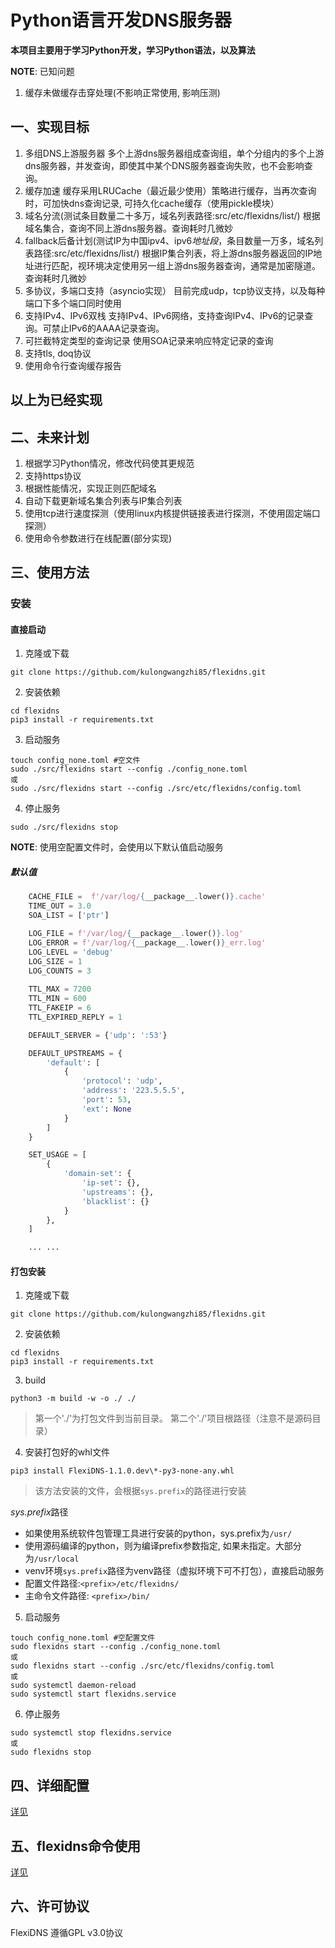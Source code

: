 # Python语言开发DNS服务器

**本项目主要用于学习Python开发，学习Python语法，以及算法**

**NOTE**: 已知问题
1. 缓存未做缓存击穿处理(不影响正常使用, 影响压测)

## 一、实现目标
1. 多组DNS上游服务器
多个上游dns服务器组成查询组，单个分组内的多个上游dns服务器，并发查询，即使其中某个DNS服务器查询失败，也不会影响查询。
2. 缓存加速
缓存采用LRUCache（最近最少使用）策略进行缓存，当再次查询时，可加快dns查询记录, 可持久化cache缓存（使用pickle模块）
3. 域名分流(测试条目数量二十多万，域名列表路径:src/etc/flexidns/list/)
根据域名集合，查询不同上游dns服务器。查询耗时几微妙
4. fallback后备计划(测试IP为中国ipv4、ipv6*地址段*，条目数量一万多，域名列表路径:src/etc/flexidns/list/)
根据IP集合列表，将上游dns服务器返回的IP地址进行匹配，视环境决定使用另一组上游dns服务器查询，通常是加密隧道。查询耗时几微妙
5. 多协议，多端口支持（asyncio实现）
目前完成udp，tcp协议支持，以及每种端口下多个端口同时使用
6. 支持IPv4、IPv6双栈
支持IPv4、IPv6网络，支持查询IPv4、IPv6的记录查询。可禁止IPv6的AAAA记录查询。
7. 可拦截特定类型的查询记录
使用SOA记录来响应特定记录的查询
8. 支持tls, doq协议
9. 使用命令行查询缓存报告

以上为已经实现
---
## 二、未来计划
1. 根据学习Python情况，修改代码使其更规范
2. 支持https协议
3. 根据性能情况，实现正则匹配域名
4. 自动下载更新域名集合列表与IP集合列表
5. 使用tcp进行速度探测（使用linux内核提供链接表进行探测，不使用固定端口探测）
6. 使用命令参数进行在线配置(部分实现)

## 三、使用方法
### 安装
#### 直接启动
1. 克隆或下载
```shell
git clone https://github.com/kulongwangzhi85/flexidns.git
```
2. 安装依赖
```shell
cd flexidns
pip3 install -r requirements.txt
```
3. 启动服务
```shell
touch config_none.toml #空文件
sudo ./src/flexidns start --config ./config_none.toml
或
sudo ./src/flexidns start --config ./src/etc/flexidns/config.toml
```
4. 停止服务
```shell
sudo ./src/flexidns stop
```

**NOTE**: 使用空配置文件时，会使用以下默认值启动服务
##### 默认值
```python
    CACHE_FILE =  f'/var/log/{__package__.lower()}.cache'
    TIME_OUT = 3.0
    SOA_LIST = ['ptr']

    LOG_FILE = f'/var/log/{__package__.lower()}.log'
    LOG_ERROR = f'/var/log/{__package__.lower()}_err.log'
    LOG_LEVEL = 'debug'
    LOG_SIZE = 1
    LOG_COUNTS = 3
    
    TTL_MAX = 7200
    TTL_MIN = 600
    TTL_FAKEIP = 6
    TTL_EXPIRED_REPLY = 1

    DEFAULT_SERVER = {'udp': ':53'}

    DEFAULT_UPSTREAMS = {
        'default': [
            {
                'protocol': 'udp',
                'address': '223.5.5.5',
                'port': 53,
                'ext': None
            }
        ]
    }

    SET_USAGE = [
        {
            'domain-set': {
                'ip-set': {},
                'upstreams': {},
                'blacklist': {}
            }
        },
    ]

    ... ...
```
#### 打包安装
1. 克隆或下载
```shell
git clone https://github.com/kulongwangzhi85/flexidns.git
```
2. 安装依赖
```shell
cd flexidns
pip3 install -r requirements.txt
```
3. build
```shell
python3 -m build -w -o ./ ./
```
> 第一个'./'为打包文件到当前目录。
> 第二个'./'项目根路径（注意不是源码目录）
4. 安装打包好的whl文件
```shell
pip3 install FlexiDNS-1.1.0.dev\*-py3-none-any.whl
```
> 该方法安装的文件，会根据`sys.prefix`的路径进行安装

*sys.prefix*路径
* 如果使用系统软件包管理工具进行安装的python，sys.prefix为`/usr/`
* 使用源码编译的python，则为编译prefix参数指定, 如果未指定。大部分为`/usr/local`
* venv环境`sys.prefix`路径为venv路径（虚拟环境下可不打包），直接启动服务
* 配置文件路径:`<prefix>/etc/flexidns/`
* 主命令文件路径: `<prefix>/bin/`

5. 启动服务
```shell
touch config_none.toml #空配置文件
sudo flexidns start --config ./config_none.toml
或
sudo flexidns start --config ./src/etc/flexidns/config.toml
或
sudo systemctl daemon-reload
sudo systemctl start flexidns.service
```

6. 停止服务
```shell
sudo systemctl stop flexidns.service
或
sudo flexidns stop
```

## 四、详细配置

[详见](https://github.com/kulongwangzhi85/flexidns/blob/main/docs/guide/zh-CN/config.md)

## 五、flexidns命令使用

[详见](https://github.com/kulongwangzhi85/flexidns/blob/main/docs/guide/zh-CN/command.md)

## 六、许可协议
FlexiDNS 遵循GPL v3.0协议
